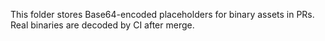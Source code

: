 This folder stores Base64-encoded placeholders for binary assets in PRs.
Real binaries are decoded by CI after merge.
